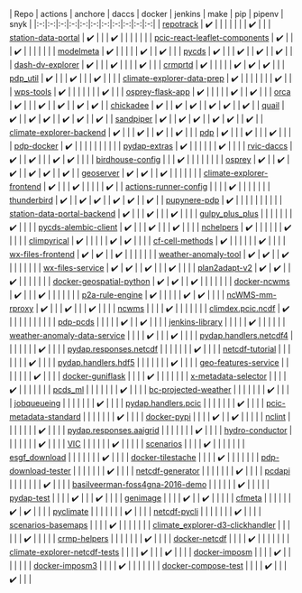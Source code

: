 | Repo | actions | anchore | daccs | docker | jenkins | make | pip | pipenv | snyk |
|:-:|:-:|:-:|:-:|:-:|:-:|:-:|:-:|:-:|:-:|:-:|
| [repotrack](https://github.com/pacificclimate/repotrack) | :heavy_check_mark: | | | | | | | :heavy_check_mark: | |
| [station-data-portal](https://github.com/pacificclimate/station-data-portal) | :heavy_check_mark: | | | :heavy_check_mark: | | | | | |
| [pcic-react-leaflet-components](https://github.com/pacificclimate/pcic-react-leaflet-components) | :heavy_check_mark: | | | :heavy_check_mark: | | | | | |
| [modelmeta](https://github.com/pacificclimate/modelmeta) | :heavy_check_mark: | | | | | :heavy_check_mark: | | :heavy_check_mark: | |
| [pycds](https://github.com/pacificclimate/pycds) | :heavy_check_mark: | | | :heavy_check_mark: | | :heavy_check_mark: | | :heavy_check_mark: | |
| [dash-dv-explorer](https://github.com/pacificclimate/dash-dv-explorer) | :heavy_check_mark: | | | :heavy_check_mark: | | | | :heavy_check_mark: | |
| [crmprtd](https://github.com/pacificclimate/crmprtd) | :heavy_check_mark: | | | | | :heavy_check_mark: | :heavy_check_mark: | :heavy_check_mark: | |
| [pdp_util](https://github.com/pacificclimate/pdp_util) | :heavy_check_mark: | | | :heavy_check_mark: | | | :heavy_check_mark: | | |
| [climate-explorer-data-prep](https://github.com/pacificclimate/climate-explorer-data-prep) | :heavy_check_mark: | | | | | | | :heavy_check_mark: | |
| [wps-tools](https://github.com/pacificclimate/wps-tools) | :heavy_check_mark: | | | | | | | :heavy_check_mark: | |
| [osprey-flask-app](https://github.com/pacificclimate/osprey-flask-app) | :heavy_check_mark: | | | | | :heavy_check_mark: | | :heavy_check_mark: | |
| [orca](https://github.com/pacificclimate/orca) | :heavy_check_mark: | | | :heavy_check_mark: | | :heavy_check_mark: | | :heavy_check_mark: | :heavy_check_mark: |
| [chickadee](https://github.com/pacificclimate/chickadee) | :heavy_check_mark: | | :heavy_check_mark: | :heavy_check_mark: | | :heavy_check_mark: | :heavy_check_mark: | | :heavy_check_mark: |
| [quail](https://github.com/pacificclimate/quail) | :heavy_check_mark: | | :heavy_check_mark: | :heavy_check_mark: | | :heavy_check_mark: | :heavy_check_mark: | | :heavy_check_mark: |
| [sandpiper](https://github.com/pacificclimate/sandpiper) | :heavy_check_mark: | | :heavy_check_mark: | :heavy_check_mark: | | :heavy_check_mark: | :heavy_check_mark: | | :heavy_check_mark: |
| [climate-explorer-backend](https://github.com/pacificclimate/climate-explorer-backend) | :heavy_check_mark: | | | :heavy_check_mark: | | :heavy_check_mark: | | :heavy_check_mark: | |
| [pdp](https://github.com/pacificclimate/pdp) | :heavy_check_mark: | | | :heavy_check_mark: | | | :heavy_check_mark: | | |
| [pdp-docker](https://github.com/pacificclimate/pdp-docker) | :heavy_check_mark: | | | | | | | | |
| [pydap-extras](https://github.com/pacificclimate/pydap-extras) | :heavy_check_mark: | | | | | | :heavy_check_mark: | | |
| [rvic-daccs](https://github.com/pacificclimate/rvic-daccs) | :heavy_check_mark: | | :heavy_check_mark: | | | :heavy_check_mark: | :heavy_check_mark: | | |
| [birdhouse-config](https://github.com/pacificclimate/birdhouse-config) | | | :heavy_check_mark: | | | | | | |
| [osprey](https://github.com/pacificclimate/osprey) | :heavy_check_mark: | | :heavy_check_mark: | :heavy_check_mark: | | :heavy_check_mark: | :heavy_check_mark: | | :heavy_check_mark: |
| [geoserver](https://github.com/pacificclimate/geoserver) | :heavy_check_mark: | :heavy_check_mark: | | :heavy_check_mark: | | | | | |
| [climate-explorer-frontend](https://github.com/pacificclimate/climate-explorer-frontend) | :heavy_check_mark: | | | :heavy_check_mark: | | | | | :heavy_check_mark: |
| [actions-runner-config](https://github.com/pacificclimate/actions-runner-config) | | | | :heavy_check_mark: | | | | | |
| [thunderbird](https://github.com/pacificclimate/thunderbird) | :heavy_check_mark: | | :heavy_check_mark: | :heavy_check_mark: | | :heavy_check_mark: | :heavy_check_mark: | | :heavy_check_mark: |
| [pupynere-pdp](https://github.com/pacificclimate/pupynere-pdp) | :heavy_check_mark: | | | | | | | | |
| [station-data-portal-backend](https://github.com/pacificclimate/station-data-portal-backend) | :heavy_check_mark: | | | :heavy_check_mark: | | | :heavy_check_mark: | | |
| [gulpy_plus_plus](https://github.com/pacificclimate/gulpy_plus_plus) | | | | | | | :heavy_check_mark: | | |
| [pycds-alembic-client](https://github.com/pacificclimate/pycds-alembic-client) | :heavy_check_mark: | | | :heavy_check_mark: | | | :heavy_check_mark: | | |
| [nchelpers](https://github.com/pacificclimate/nchelpers) | :heavy_check_mark: | | | | | | :heavy_check_mark: | | |
| [climpyrical](https://github.com/pacificclimate/climpyrical) | :heavy_check_mark: | | | | | :heavy_check_mark: | :heavy_check_mark: | | |
| [cf-cell-methods](https://github.com/pacificclimate/cf-cell-methods) | :heavy_check_mark: | | | | | | :heavy_check_mark: | | |
| [wx-files-frontend](https://github.com/pacificclimate/wx-files-frontend) | :heavy_check_mark: | :heavy_check_mark: | | :heavy_check_mark: | | | | | |
| [weather-anomaly-tool](https://github.com/pacificclimate/weather-anomaly-tool) | :heavy_check_mark: | :heavy_check_mark: | | :heavy_check_mark: | | | | | |
| [wx-files-service](https://github.com/pacificclimate/wx-files-service) | :heavy_check_mark: | :heavy_check_mark: | | :heavy_check_mark: | | | :heavy_check_mark: | | |
| [plan2adapt-v2](https://github.com/pacificclimate/plan2adapt-v2) | :heavy_check_mark: | :heavy_check_mark: | | :heavy_check_mark: | | | | | |
| [docker-geospatial-python](https://github.com/pacificclimate/docker-geospatial-python) | :heavy_check_mark: | :heavy_check_mark: | | :heavy_check_mark: | | | | | |
| [docker-ncwms](https://github.com/pacificclimate/docker-ncwms) | :heavy_check_mark: | | | :heavy_check_mark: | | | | | |
| [p2a-rule-engine](https://github.com/pacificclimate/p2a-rule-engine) | :heavy_check_mark: | | | | | :heavy_check_mark: | :heavy_check_mark: | | |
| [ncWMS-mm-rproxy](https://github.com/pacificclimate/ncWMS-mm-rproxy) | :heavy_check_mark: | | | :heavy_check_mark: | | | :heavy_check_mark: | | |
| [ncwms](https://github.com/pacificclimate/ncwms) | | | | :heavy_check_mark: | | | | | |
| [climdex.pcic.ncdf](https://github.com/pacificclimate/climdex.pcic.ncdf) | :heavy_check_mark: | | | | | | | | |
| [pdp-pcds](https://github.com/pacificclimate/pdp-pcds) | | | | | :heavy_check_mark: | | :heavy_check_mark: | | |
| [jenkins-library](https://github.com/pacificclimate/jenkins-library) | | | | | :heavy_check_mark: | | | | |
| [weather-anomaly-data-service](https://github.com/pacificclimate/weather-anomaly-data-service) | | | | :heavy_check_mark: | | | :heavy_check_mark: | | |
| [pydap.handlers.netcdf4](https://github.com/pacificclimate/pydap.handlers.netcdf4) | | | | | | | :heavy_check_mark: | | |
| [pydap.responses.netcdf](https://github.com/pacificclimate/pydap.responses.netcdf) | | | | | | | :heavy_check_mark: | | |
| [netcdf-tutorial](https://github.com/pacificclimate/netcdf-tutorial) | | | | | | | :heavy_check_mark: | | |
| [pydap.handlers.hdf5](https://github.com/pacificclimate/pydap.handlers.hdf5) | | | | | | | :heavy_check_mark: | | |
| [geo-features-service](https://github.com/pacificclimate/geo-features-service) | | | | | | | :heavy_check_mark: | | |
| [docker-guniflask](https://github.com/pacificclimate/docker-guniflask) | | | | :heavy_check_mark: | | | | | |
| [x-metadata-selector](https://github.com/pacificclimate/x-metadata-selector) | | | | :heavy_check_mark: | | | | | |
| [pcds_ml](https://github.com/pacificclimate/pcds_ml) | | | | | | | :heavy_check_mark: | | |
| [bc-projected-weather](https://github.com/pacificclimate/bc-projected-weather) | | | | | | | :heavy_check_mark: | | |
| [jobqueueing](https://github.com/pacificclimate/jobqueueing) | | | | | | | :heavy_check_mark: | | |
| [pydap.handlers.pcic](https://github.com/pacificclimate/pydap.handlers.pcic) | | | | | | | :heavy_check_mark: | | |
| [pcic-metadata-standard](https://github.com/pacificclimate/pcic-metadata-standard) | | | | | | | :heavy_check_mark: | | |
| [docker-pypi](https://github.com/pacificclimate/docker-pypi) | | | | :heavy_check_mark: | | :heavy_check_mark: | | | |
| [nclint](https://github.com/pacificclimate/nclint) | | | | | | | :heavy_check_mark: | | |
| [pydap.responses.aaigrid](https://github.com/pacificclimate/pydap.responses.aaigrid) | | | | | | | :heavy_check_mark: | | |
| [hydro-conductor](https://github.com/pacificclimate/hydro-conductor) | | | | | | | :heavy_check_mark: | | |
| [VIC](https://github.com/pacificclimate/VIC) | | | | | | :heavy_check_mark: | | | |
| [scenarios](https://github.com/pacificclimate/scenarios) | | | | :heavy_check_mark: | | | | | |
| [esgf_download](https://github.com/pacificclimate/esgf_download) | | | | | | | :heavy_check_mark: | | |
| [docker-tilestache](https://github.com/pacificclimate/docker-tilestache) | | | | :heavy_check_mark: | | | | | |
| [pdp-download-tester](https://github.com/pacificclimate/pdp-download-tester) | | | | | | | :heavy_check_mark: | | |
| [netcdf-generator](https://github.com/pacificclimate/netcdf-generator) | | | | | | | :heavy_check_mark: | | |
| [pcdapi](https://github.com/pacificclimate/pcdapi) | | | | | | | :heavy_check_mark: | | |
| [basilveerman-foss4gna-2016-demo](https://github.com/pacificclimate/basilveerman-foss4gna-2016-demo) | | | | | | :heavy_check_mark: | | | |
| [pydap-test](https://github.com/pacificclimate/pydap-test) | | | | :heavy_check_mark: | | | :heavy_check_mark: | | |
| [genimage](https://github.com/pacificclimate/genimage) | | | | :heavy_check_mark: | | :heavy_check_mark: | | | |
| [cfmeta](https://github.com/pacificclimate/cfmeta) | | | | | | :heavy_check_mark: | :heavy_check_mark: | | |
| [pyclimate](https://github.com/pacificclimate/pyclimate) | | | | | | | :heavy_check_mark: | | |
| [netcdf-pycli](https://github.com/pacificclimate/netcdf-pycli) | | | | | | | :heavy_check_mark: | | |
| [scenarios-basemaps](https://github.com/pacificclimate/scenarios-basemaps) | | | | :heavy_check_mark: | | | | | |
| [climate_explorer-d3-clickhandler](https://github.com/pacificclimate/climate_explorer-d3-clickhandler) | | | | | | :heavy_check_mark: | | | |
| [crmp-helpers](https://github.com/pacificclimate/crmp-helpers) | | | | | | | :heavy_check_mark: | | |
| [docker-netcdf](https://github.com/pacificclimate/docker-netcdf) | | | | :heavy_check_mark: | | | | | |
| [climate-explorer-netcdf-tests](https://github.com/pacificclimate/climate-explorer-netcdf-tests) | | | | :heavy_check_mark: | | | :heavy_check_mark: | | |
| [docker-imposm](https://github.com/pacificclimate/docker-imposm) | | | | :heavy_check_mark: | | | | | |
| [docker-imposm3](https://github.com/pacificclimate/docker-imposm3) | | | | :heavy_check_mark: | | | | | |
| [docker-compose-test](https://github.com/pacificclimate/docker-compose-test) | | | | :heavy_check_mark: | | | :heavy_check_mark: | | |

